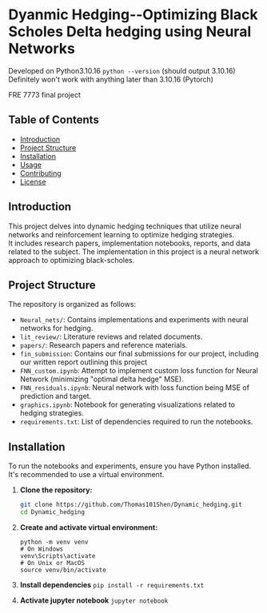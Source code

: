 # Dyanmic Hedging--Optimizing Black Scholes Delta hedging using Neural Networks

Developed on Python3.10.16
`python --version` (should output 3.10.16)
Definitely won't work with anything later than 3.10.16 (Pytorch)

FRE 7773 final project

## Table of Contents

- [Introduction](#introduction)
- [Project Structure](#project-structure)
- [Installation](#installation)
- [Usage](#usage)
- [Contributing](#contributing)
- [License](#license)

## Introduction

This project delves into dynamic hedging techniques that utilize neural networks and reinforcement learning to optimize hedging strategies.  
It includes research papers, implementation notebooks, reports, and data related to the subject. The implementation in this project is a neural network approach to optimizing black-scholes.

## Project Structure

The repository is organized as follows:

- `Neural_nets/`: Contains implementations and experiments with neural networks for hedging.
- `lit_review/`: Literature reviews and related documents.
- `papers/`: Research papers and reference materials.
- `fin_submission`: Contains our final submissions for our project, including our written report outlining this project
- `FNN_custom.ipynb`: Attempt to implement custom loss function for Neural Network (minimizing "optimal delta hedge" MSE).
- `FNN_residuals.ipynb`: Neural network with loss function being MSE of prediction and target.
- `graphics.ipynb`: Notebook for generating visualizations related to hedging strategies.
- `requirements.txt`: List of dependencies required to run the notebooks.

## Installation

To run the notebooks and experiments, ensure you have Python installed. It's recommended to use a virtual environment.

1. **Clone the repository:**

	```bash
	git clone https://github.com/Thomas101Shen/Dynamic_hedging.git
	cd Dynamic_hedging
	```

2. **Create and activate virtual environment:**
	```
	python -m venv venv
	# On Windows
	venv\Scripts\activate
	# On Unix or MacOS
	source venv/bin/activate
	```
3. **Install dependencies**
	`pip install -r requirements.txt`

4. **Activate jupyter notebook**
	`jupyter notebook`


